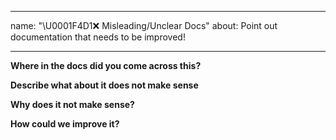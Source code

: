 <!--
 * @Author: BDFD
 * @Date: 2022-02-23 11:56:25
 * @LastEditTime: 2022-02-23 11:58:10
 * @LastEditors: BDFD
 * @Description:
 * @FilePath: \3.3-DS_Project_Template\.github\ISSUE_TEMPLATE\----misleading-unclear-docs.md
-->

---

name: "\U0001F4D1❌ Misleading/Unclear Docs"
about: Point out documentation that needs to be improved!

---

**Where in the docs did you come across this?**

**Describe what about it does not make sense**

**Why does it not make sense?**

**How could we improve it?**
